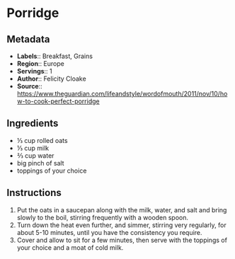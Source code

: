 # Porridge

## Metadata

- **Labels**:: Breakfast, Grains
- **Region**:: Europe
- **Servings**:: 1
- **Author**:: Felicity Cloake
- **Source**:: <https://www.theguardian.com/lifeandstyle/wordofmouth/2011/nov/10/how-to-cook-perfect-porridge>

## Ingredients

- ⅓ cup rolled oats
- ⅓ cup milk
- ⅔ cup water
- big pinch of salt
- toppings of your choice

## Instructions

1. Put the oats in a saucepan along with the milk, water, and salt and bring slowly to the boil, stirring frequently with a wooden spoon.
2. Turn down the heat even further, and simmer, stirring very regularly, for about 5-10 minutes, until you have the consistency you require.
3. Cover and allow to sit for a few minutes, then serve with the toppings of your choice and a moat of cold milk.
